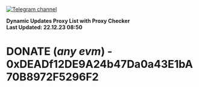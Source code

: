[![Telegram channel](https://img.shields.io/endpoint?url=https://runkit.io/damiankrawczyk/telegram-badge/branches/master?url=https://t.me/n4z4v0d)](https://t.me/n4z4v0d) 

**Dynamic Updates Proxy List with Proxy Checker**  
**Last Updated: 22.12.23 08:50**

# DONATE (_any evm_) - 0xDEADf12DE9A24b47Da0a43E1bA70B8972F5296F2
